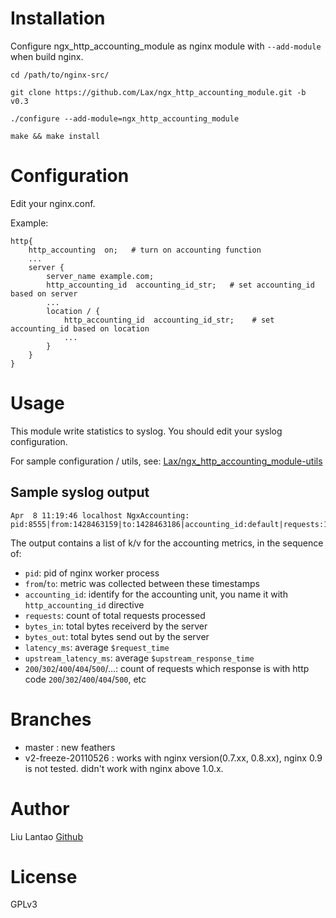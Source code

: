 # Installation

Configure ngx_http_accounting_module as nginx module with ```--add-module``` when build nginx.

    cd /path/to/nginx-src/

    git clone https://github.com/Lax/ngx_http_accounting_module.git -b v0.3

    ./configure --add-module=ngx_http_accounting_module

    make && make install

# Configuration

Edit your nginx.conf.

Example:

    http{
        http_accounting  on;   # turn on accounting function
        ...
        server {
            server_name example.com;
            http_accounting_id  accounting_id_str;   # set accounting_id based on server
            ...
            location / {
                http_accounting_id  accounting_id_str;    # set accounting_id based on location
                ...
            }
        }
    }

# Usage

This module write statistics to syslog. You should edit your syslog configuration.

For sample configuration / utils, see: [Lax/ngx_http_accounting_module-utils](http://github.com/Lax/ngx_http_accounting_module-utils)

## Sample syslog output

    Apr  8 11:19:46 localhost NgxAccounting: pid:8555|from:1428463159|to:1428463186|accounting_id:default|requests:10|bytes_in:1400|bytes_out:223062|latency_ms:1873|upstream_latency_ms:1873|200:9|302:1

The output contains a list of k/v for the accounting metrics, in the sequence of:

* `pid`:           pid of nginx worker process
* `from`/`to`:     metric was collected between these timestamps
* `accounting_id`: identify for the accounting unit, you name it with `http_accounting_id` directive
* `requests`:      count of total requests processed
* `bytes_in`:      total bytes receiverd by the server
* `bytes_out`:     total bytes send out by the server
* `latency_ms`:    average `$request_time`
* `upstream_latency_ms`:  average `$upstream_response_time`
* `200`/`302`/`400`/`404`/`500`/...:  count of requests which response is with http code `200`/`302`/`400`/`404`/`500`, etc

# Branches

* master : new feathers
* v2-freeze-20110526 : works with nginx version(0.7.xx, 0.8.xx), nginx 0.9 is not tested. didn't work with nginx above 1.0.x.

# Author

Liu Lantao [Github](https://github.com/Lax)

# License

GPLv3
